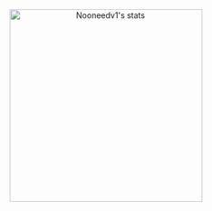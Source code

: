 <div style="text-align: center;">
    <div style="display: inline-block;">
        <picture>
            <img align="center"  width=340  src="https://github-readme-activity-graph.vercel.app/graph?username=Noonedev1&theme=react-dark&hide_border=false&hide_title=false&area=true&custom_title=Monthly%20Contribution%20Overview%20Across%20All%20Repositories" alt="Nooneedv1's stats"/>
        </picture>
    </div>
</div>
